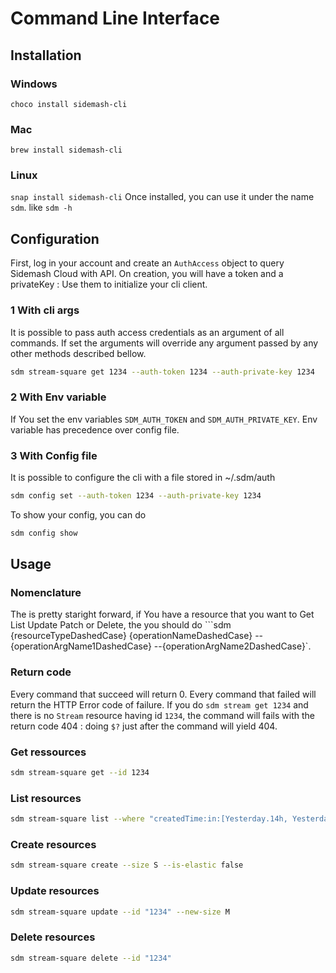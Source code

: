 # Command Line Interface

## Installation
### Windows 
```choco install sidemash-cli```
### Mac 
```brew install sidemash-cli```
### Linux 
```snap install sidemash-cli```
Once installed, you can use it under the name `sdm`.  like ```sdm -h```

## Configuration
First, log in your account and create an `AuthAccess` object to query Sidemash Cloud with API. On creation, you will have a token and a privateKey : Use them to initialize your cli client.
### 1 With cli args
It is possible to pass auth access credentials as an argument of all commands. If set the arguments will override any argument passed by any other methods described bellow.
```bash 
sdm stream-square get 1234 --auth-token 1234 --auth-private-key 1234
```
### 2 With Env variable 
If You set the env variables ```SDM_AUTH_TOKEN``` and ```SDM_AUTH_PRIVATE_KEY```. Env variable has precedence over config file.

### 3 With Config file
It is possible to configure the cli with a file stored in ~/.sdm/auth
```bash 
sdm config set --auth-token 1234 --auth-private-key 1234
```
To show your config, you can do 
```bash 
sdm config show
```

## Usage 
### Nomenclature 
The is pretty staright forward, if You have a resource that you want to Get List Update Patch or Delete, the you should  do 
 ```sdm {resourceTypeDashedCase} {operationNameDashedCase} --{operationArgName1DashedCase} --{operationArgName2DashedCase}`.

### Return code
Every command that succeed will return 0. Every command that failed will return the HTTP Error code of failure.  If you do ```sdm stream get 1234``` and there is no `Stream` resource having id `1234`, the command will fails with the return code 404 : doing ```$?``` just after the command will yield 404. 

### Get ressources
```bash
sdm stream-square get --id 1234
```

### List resources
```bash 
sdm stream-square list --where "createdTime:in:[Yesterday.14h, Yesterday.15h["
```

### Create resources
```bash
sdm stream-square create --size S --is-elastic false
```

### Update resources
```bash 
sdm stream-square update --id "1234" --new-size M
```

### Delete resources 
```bash 
sdm stream-square delete --id "1234"
```
